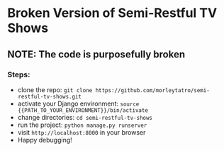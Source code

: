 # Broken Version of Semi-Restful TV Shows
## NOTE: The code is purposefully broken

### Steps:
- clone the repo: `git clone https://github.com/morleytatro/semi-restful-tv-shows.git`
- activate your Django environment: `source {{PATH_TO_YOUR_ENVIRONMENT}}/bin/activate`
- change directories: `cd semi-restful-tv-shows`
- run the project: `python manage.py runserver`
- visit `http://localhost:8000` in your browser
- Happy debugging!